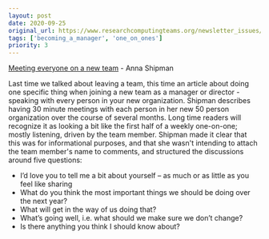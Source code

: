 ```yaml
---
layout: post
date: 2020-09-25
original_url: https://www.researchcomputingteams.org/newsletter_issues/0043
tags: ['becoming_a_manager', 'one_on_ones']
priority: 3
---
```


<!-- markdownlint-disable MD033 -->
<!-- markdownlint-disable MD041 -->
<!-- markdownlint-disable MD049 -->

[Meeting everyone on a new team](https://www.annashipman.co.uk/jfdi/meeting-everyone.html) - Anna Shipman

Last time we talked about leaving a team, this time an article about doing one specific thing when joining a new team as a manager or director - speaking with every person in your new organization. Shipman describes having 30 minute meetings with each person in her new 50 person organization over the course of several months. Long time readers will recognize it as looking a bit like the first half of a weekly one-on-one; mostly listening, driven by the team member. Shipman made it clear that this was for informational purposes, and that she wasn't intending to attach the team member's name to comments, and structured the discussions around five questions:

- I’d love you to tell me a bit about yourself – as much or as little as you feel like sharing
- What do you think the most important things we should be doing over the next year?
- What will get in the way of us doing that?
- What’s going well, i.e. what should we make sure we don’t change?
- Is there anything you think I should know about?